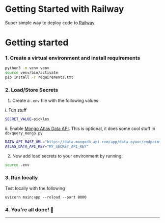 # Getting Started with Railway

Super simple way to deploy code to [Railway](https://railway.app/)

# Getting started
### 1. Create a virtual environment and install requirements
```bash
python3 -m venv venv
source venv/bin/activate
pip install -r requirements.txt
```

### 2. Load/Store Secrets
1. Create a `.env` file with the following values:

  i. Fun stuff
```bash
SECRET_VALUE=pickles
```
ii. Enable [Mongo Atlas Data API](https://www.mongodb.com/docs/atlas/api/data-api/).
This is optional, it does some cool stuff in `db/query_mongo.py`
```bash
DATA_API_BASE_URL="https://data.mongodb-api.com/app/data-oyuuc/endpoint/data/v1/action"
ATLAS_DATA_API_KEY="MY_SECRET_API_KEY"
```

2. Now add load secrets to your environment by running:
```bash
source .env
```

### 3. Run locally
Test locally with the following
```
uvicorn main:app --reload --port 8000
```

### 4. You're all done! 🎉

---
